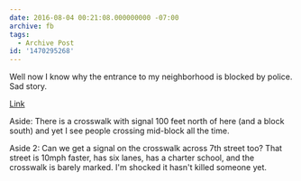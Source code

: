 ```yaml
---
date: 2016-08-04 00:21:08.000000000 -07:00
archive: fb
tags: 
  - Archive Post
id: '1470295268'
---
```


Well now I know why the entrance to my neighborhood is blocked by police. Sad story.

[Link](http://www.azcentral.com/story/news/local/phoenix-breaking/2016/08/04/phoenix-car-hits-pedestrian-central-near-camelback/88057038/)

Aside: There is a crosswalk with signal 100 feet north of here (and a block south) and yet I see people crossing mid-block all the time.

Aside 2: Can we get a signal on the crosswalk across 7th street too? That street is 10mph faster, has six lanes, has a charter school, and the crosswalk is barely marked. I'm shocked it hasn't killed someone yet.
